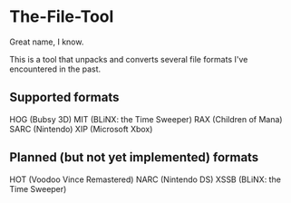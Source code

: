 # The-File-Tool
Great name, I know. 

This is a tool that unpacks and converts several file formats I've encountered in the past.

## Supported formats
HOG (Bubsy 3D)
MIT (BLiNX: the Time Sweeper)
RAX (Children of Mana)
SARC (Nintendo)
XIP (Microsoft Xbox)

## Planned (but not yet implemented) formats
HOT (Voodoo Vince Remastered)
NARC (Nintendo DS)
XSSB (BLiNX: the Time Sweeper)
